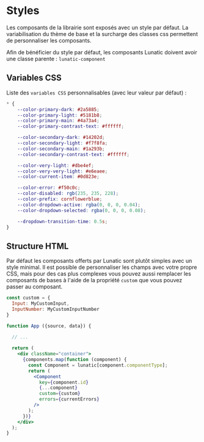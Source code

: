 # Styles

Les composants de la librairie sont exposés avec un style par défaut. La variabilisation du thème de base et la surcharge des classes css permettent de personnaliser les composants.

Afin de bénéficier du style par défaut, les composants Lunatic doivent avoir une classe parente : `lunatic-component`

## Variables CSS

Liste des `variables CSS` personnalisables (avec leur valeur par défaut) :

```css
* {
	--color-primary-dark: #2a5885;
	--color-primary-light: #5181b8;
	--color-primary-main: #4a73a4;
	--color-primary-contrast-text: #ffffff;

	--color-secondary-dark: #14202d;
	--color-secondary-light: #f7f8fa;
	--color-secondary-main: #1a293b;
	--color-secondary-contrast-text: #ffffff;

	--color-very-light: #dbe4ef;
	--color-very-very-light: #e6eaee;
	--color-current-item: #0d823e;

	--color-error: #f50c0c;
	--color-disabled: rgb(235, 235, 228);
	--color-prefix: cornflowerblue;
	--color-dropdown-active: rgba(0, 0, 0, 0.04);
	--color-dropdown-selected: rgba(0, 0, 0, 0.08);

	--dropdown-transition-time: 0.5s;
}
```

## Structure HTML

Par défaut les composants offerts par Lunatic sont plutôt simples avec un style minimal. Il est possible de personnaliser les champs avec votre propre CSS, mais pour des cas plus complexes vous pouvez aussi remplacer les composants de bases à l'aide de la propriété `custom` que vous pouvez passer au composant.

```jsx
const custom = {
  Input: MyCustomInput,
  InputNumber: MyCustomInputNumber
}

function App ({source, data}) {
  
  // ...

  return (
    <div className="container">
      {components.map(function (component) {
        const Component = lunatic[component.componentType];
        return (
          <Component
            key={component.id}
            {...component}
            custom={custom}
            errors={currentErrors}
          />
        );
      })}
    </div>
  );
}
```


